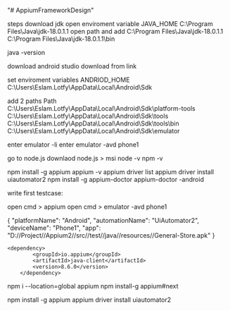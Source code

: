 "# AppiumFrameworkDesign" 


steps
download jdk
open   enviroment variable 
JAVA_HOME
  C:\Program Files\Java\jdk-18.0.1.1
open path and add 
  C:\Program Files\Java\jdk-18.0.1.1
  C:\Program Files\Java\jdk-18.0.1.1\bin


java -version

download android studio
download from link

set enviroment variables
ANDRIOD_HOME    C:\Users\Eslam.Lotfy\AppData\Local\Android\Sdk

add  2 paths Path 
  C:\Users\Eslam.Lotfy\AppData\Local\Android\Sdk\platform-tools
  C:\Users\Eslam.Lotfy\AppData\Local\Android\Sdk\tools 
  C:\Users\Eslam.Lotfy\AppData\Local\Android\Sdk\tools\bin
  C:\Users\Eslam.Lotfy\AppData\Local\Android\Sdk\emulator


enter emulator -li
enter emulator -avd phone1

go to node.js 
downlaod node.js >  msi
node -v 
npm -v
 
npm install -g appium
appium -v 
appium driver list
appium driver install uiautomator2
npm install -g appium-doctor 
appium-doctor -android



write first testcase:

open cmd > appium
open cmd > emulator -avd phone1


{
  "platformName": "Android",
  "automationName": "UiAutomator2",
  "deviceName": "Phone1",
  "app": "D://Project//Appium2//src//test//java//resources//General-Store.apk"
}


    <dependency>
            <groupId>io.appium</groupId>
            <artifactId>java-client</artifactId>
            <version>8.6.0</version>
        </dependency>






npm i --location=global appium
npm install-g appium#next

npm install -g appium
appium driver install uiautomator2
